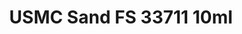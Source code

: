 ---
layout: product
title: "USMC Sand FS 33711 10ml"
price: "330" 
desc: "Acrylic Laquer 10mL"
img_path: "/assets/img/RC228.webp"
brand: "AK "
available: true
special_offer: false
new: false
soon: false
cat: "020000"
subcat: "020200"
subsubcat: "020201"
sifra: "RC228"
popular: false
spec: true
---
